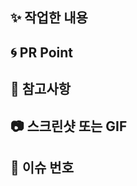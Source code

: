 ## ✨ 작업한 내용
<!-- 작업한 내용을 적어주세요 -->

## 🌀 PR Point
<!-- 코드리뷰가 필요한 부분이 있다면 적어주세요 -->

## 🍰 참고사항
<!-- 참고할 사항이 있다면 적어주세요 -->

## 📷 스크린샷 또는 GIF

## 👀 이슈 번호
<!-- 관련 이슈를 적어주세요 -->
